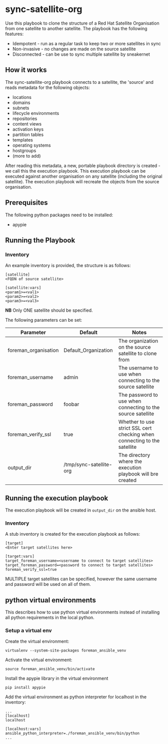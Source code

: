 # sync-satellite-org
Use this playbook to clone the structure of a Red Hat Satellite Organisation from one satellite to another satellite.
The playbook has the following features:
* Idempotent - run as a regular task to keep two or more satellites in sync
* Non-invasive - no changes are made on the source satellite
* Disconnected - can be use to sync multiple satellite by sneakernet

## How it works

The sync-satellite-org playbook connects to a satellite, the 'source' and reads metadata for the following objects:
* locations
* domains
* subnets
* lifecycle environments
* repositories
* content views
* activation keys
* partition tables
* templates
* operating systems
* hostgroups
* (more to add)

After reading this metadata, a new, portable playbook directory is created - we call this the execution playbook. This execution playbook can be executed against another organisation on any satellite (including the original satellite). The execution playbook will recreate the objects from the source organisation.

## Prerequisites

The following python packages need to be installed:

* apypie

## Running the Playbook

### Inventory

An example inventory is provided, the structure is as follows:

```
[satellite]
<FQDN of source satellite>

[satellite:vars]
<param1>=<val1>
<param2>=<val2>
<param3>=<val3>
```

**NB** Only ONE satellite should be specified.

The following parameters can be set:

| Parameter     | Default             | Notes                      |
|---------------|---------------------|----------------------------|
|foreman_organisation |Default_Organization |The organization on the source satellite to clone from |
|foreman_username|admin|The username to use when connecting to the source satellite|
|foreman_password|foobar|The password to use when connecting to the source satellite|
|foreman_verify_ssl|true|Whether to use strict SSL cert checking when connecting to the satellite|
|output_dir|/tmp/sync-satellite-org|The directory where the execution playbook will bre created|

## Running the execution playbook

The execution playbook will be created in ```output_dir``` on the ansible host.

### Inventory

A stub inventory is created for the execution playbook as follows:

```
[target]
<Enter target satellites here>

[target:vars]
target_foreman_username=<username to connect to target satellites>
target_foreman_password=<password to connect to target satellites>
foreman_verify_ssl=true
```

MULTIPLE target satellites can be specified, however the same username and password will be used on all of them.

## python virtual environments

This describes how to use python virtual environments instead of installing all python requirements in the local python.

### Setup a virtual env

Create the virtual environment:
```
virtualenv --system-site-packages foreman_ansible_venv
```

Activate the virtual environment:
```
source foreman_ansible_venv/bin/activate
```

Install the apypie library in the virtual environment
```
pip install apypie
```

Add the virtual environment as python interpreter for localhost in the inventory:
```
...
[localhost]
localhost

[localhost:vars]
ansible_python_interpreter=./foreman_ansible_venv/bin/python
...
```
